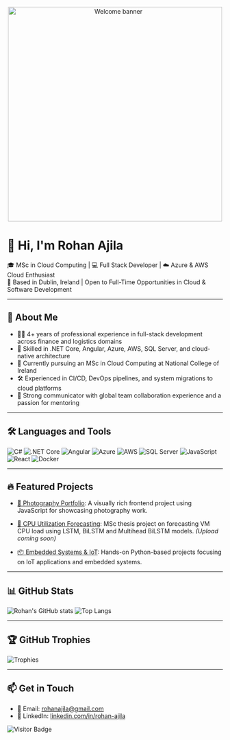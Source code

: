 
<p align="center">
  <img src="https://media.giphy.com/media/qgQUggAC3Pfv687qPC/giphy.gif" width="500" alt="Welcome banner"/>
</p>

# 👋 Hi, I'm Rohan Ajila

🎓 MSc in Cloud Computing | 💻 Full Stack Developer | ☁️ Azure & AWS Cloud Enthusiast  
📍 Based in Dublin, Ireland | Open to Full-Time Opportunities in Cloud & Software Development

---

## 🚀 About Me

- 👨‍💻 4+ years of professional experience in full-stack development across finance and logistics domains  
- 🔧 Skilled in .NET Core, Angular, Azure, AWS, SQL Server, and cloud-native architecture  
- 🧠 Currently pursuing an MSc in Cloud Computing at National College of Ireland  
- 🛠️ Experienced in CI/CD, DevOps pipelines, and system migrations to cloud platforms  
- 🤝 Strong communicator with global team collaboration experience and a passion for mentoring

---

## 🛠️ Languages and Tools

![C#](https://img.shields.io/badge/C%23-239120?style=flat&logo=c-sharp&logoColor=white)
![.NET Core](https://img.shields.io/badge/.NET%20Core-512BD4?style=flat&logo=.net&logoColor=white)
![Angular](https://img.shields.io/badge/Angular-DD0031?style=flat&logo=angular&logoColor=white)
![Azure](https://img.shields.io/badge/Azure-0078D4?style=flat&logo=microsoft-azure&logoColor=white)
![AWS](https://img.shields.io/badge/AWS-232F3E?style=flat&logo=amazon-aws&logoColor=white)
![SQL Server](https://img.shields.io/badge/SQL_Server-CC2927?style=flat&logo=microsoft-sql-server&logoColor=white)
![JavaScript](https://img.shields.io/badge/JavaScript-F7DF1E?style=flat&logo=javascript&logoColor=black)
![React](https://img.shields.io/badge/React-20232A?style=flat&logo=react&logoColor=61DAFB)
![Docker](https://img.shields.io/badge/Docker-2496ED?style=flat&logo=docker&logoColor=white)

---

## 🔥 Featured Projects

- [📸 Photography Portfolio](https://github.com/rohanajila/Photography_Portfolio): A visually rich frontend project using JavaScript for showcasing photography work.

- [🧠 CPU Utilization Forecasting](#): MSc thesis project on forecasting VM CPU load using LSTM, BiLSTM and Multihead BiLSTM models. *(Upload coming soon)*

- [📦 Embedded Systems & IoT](https://github.com/rohanajila/Embedded-Systems-and-Internet-of-Things): Hands-on Python-based projects focusing on IoT applications and embedded systems.

---

## 📊 GitHub Stats

![Rohan's GitHub stats](https://github-readme-stats.vercel.app/api?username=rohanajila&show_icons=true&theme=default)
![Top Langs](https://github-readme-stats.vercel.app/api/top-langs/?username=rohanajila&layout=compact)

---

## 🏆 GitHub Trophies

![Trophies](https://github-profile-trophy.vercel.app/?username=rohanajila&theme=flat&no-frame=true&column=4)

---

## 📫 Get in Touch

- 📧 Email: rohanajila@gmail.com  
- 🔗 LinkedIn: [linkedin.com/in/rohan-ajila](https://www.linkedin.com/in/rohan-ajila)

![Visitor Badge](https://komarev.com/ghpvc/?username=rohanajila&label=Profile%20views&color=0e75b6&style=flat)
